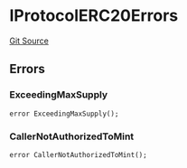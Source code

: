 # IProtocolERC20Errors
[Git Source](https://github.com/thrackle-io/tron/blob/35220e3468902ae927d760ed6963ae4507446c20/src/common/IErrors.sol)


## Errors
### ExceedingMaxSupply

```solidity
error ExceedingMaxSupply();
```

### CallerNotAuthorizedToMint

```solidity
error CallerNotAuthorizedToMint();
```

